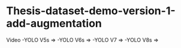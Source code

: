 # Thesis-dataset-demo-version-1-add-augmentation

Video
    -YOLO V5s =>
    -YOLO V6s  =>
    -YOLO V7  =>
    -YOLO V8s =>

